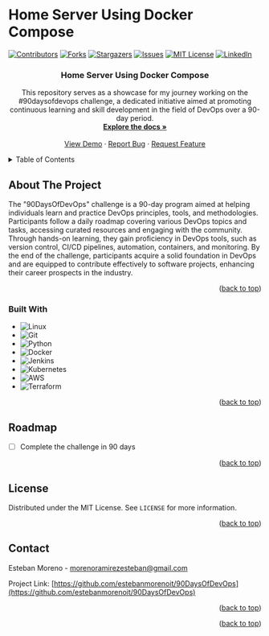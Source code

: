 # Home Server Using Docker Compose

<!-- Improved compatibility of back to top link: See: https://github.com/othneildrew/Best-README-Template/pull/73 -->
<a name="readme-top"></a>
<!--
*** Thanks for checking out the Best-README-Template. If you have a suggestion
*** that would make this better, please fork the repo and create a pull request
*** or simply open an issue with the tag "enhancement".
*** Don't forget to give the project a star!
*** Thanks again! Now go create something AMAZING! :D
-->


<!-- PROJECT SHIELDS -->
<!--
*** I'm using markdown "reference style" links for readability.
*** Reference links are enclosed in brackets [ ] instead of parentheses ( ).
*** See the bottom of this document for the declaration of the reference variables
*** for contributors-url, forks-url, etc. This is an optional, concise syntax you may use.
*** https://www.markdownguide.org/basic-syntax/#reference-style-links
-->
[![Contributors][contributors-shield]][contributors-url]
[![Forks][forks-shield]][forks-url]
[![Stargazers][stars-shield]][stars-url]
[![Issues][issues-shield]][issues-url]
[![MIT License][license-shield]][license-url]
[![LinkedIn][linkedin-shield]][linkedin-url]



<!-- PROJECT LOGO -->
<!-- <br />
<div align="center">
  <a href="https://github.com/estebanmorenoit/90DaysOfDevOps">
    <img src="images/logo.png" alt="Logo" width="80" height="80">
  </a> -->

  <h3 align="center">Home Server Using Docker Compose</h3>

  <p align="center">
    This repository serves as a showcase for my journey working on the #90daysofdevops challenge, a dedicated initiative aimed at promoting continuous learning and skill development in the field of DevOps over a 90-day period.
    <br />
    <a href="https://blog.estebanmoreno.link/series/90-days-of-devops"><strong>Explore the docs »</strong></a>
    <br />
    <br />
    <a href="https://blog.estebanmoreno.link/series/90-days-of-devops">View Demo</a>
    ·
    <a href="https://github.com/estebanmorenoit/90DaysOfDevOps/issues">Report Bug</a>
    ·
    <a href="https://github.com/estebanmorenoit/90DaysOfDevOps/issues">Request Feature</a>
  </p>
</div>



<!-- TABLE OF CONTENTS -->
<details>
  <summary>Table of Contents</summary>
  <ol>
    <li>
      <a href="#about-the-project">About The Project</a>
      <ul>
        <li><a href="#built-with">Built With</a></li>
      </ul>
    </li>
    <li><a href="#roadmap">Roadmap</a></li>
    <li><a href="#contributing">Contributing</a></li>
    <li><a href="#license">License</a></li>
    <li><a href="#contact">Contact</a></li>
    <li><a href="#acknowledgments">Acknowledgments</a></li>
  </ol>
</details>



<!-- ABOUT THE PROJECT -->
## About The Project

The "90DaysOfDevOps" challenge is a 90-day program aimed at helping individuals learn and practice DevOps principles, tools, and methodologies. Participants follow a daily roadmap covering various DevOps topics and tasks, accessing curated resources and engaging with the community. Through hands-on learning, they gain proficiency in DevOps tools, such as version control, CI/CD pipelines, automation, containers, and monitoring. By the end of the challenge, participants acquire a solid foundation in DevOps and are equipped to contribute effectively to software projects, enhancing their career prospects in the industry.

<p align="right">(<a href="#readme-top">back to top</a>)</p>



### Built With

* ![Linux][Linux]
* ![Git][Git]
* ![Python][Python]
* ![Docker][Docker]
* ![Jenkins][Jenkins]
* ![Kubernetes][Kubernetes]
* ![AWS][AWS]
* ![Terraform][Terraform]

<p align="right">(<a href="#readme-top">back to top</a>)</p>

<!-- ROADMAP -->
## Roadmap

- [ ] Complete the challenge in 90 days

<p align="right">(<a href="#readme-top">back to top</a>)</p>

<!-- LICENSE -->
## License

Distributed under the MIT License. See `LICENSE` for more information.

<p align="right">(<a href="#readme-top">back to top</a>)</p>


<!-- CONTACT -->
## Contact

Esteban Moreno - morenoramirezesteban@gmail.com

Project Link: [https://github.com/estebanmorenoit/90DaysOfDevOps](https://github.com/estebanmorenoit/90DaysOfDevOps)

<p align="right">(<a href="#readme-top">back to top</a>)</p>


<p align="right">(<a href="#readme-top">back to top</a>)</p>



<!-- MARKDOWN LINKS & IMAGES -->
<!-- https://www.markdownguide.org/basic-syntax/#reference-style-links -->
[contributors-shield]: https://img.shields.io/github/contributors/estebanmorenoit/estebanmoreno-portfolio.svg?style=for-the-badge
[contributors-url]: https://github.com/estebanmorenoit/90DaysOfDevOps/graphs/contributors
[forks-shield]: https://img.shields.io/github/forks/estebanmorenoit/estebanmoreno-portfolio.svg?style=for-the-badge
[forks-url]: https://github.com/estebanmorenoit/90DaysOfDevOps/network/members
[stars-shield]: https://img.shields.io/github/stars/estebanmorenoit/estebanmoreno-portfolio.svg?style=for-the-badge
[stars-url]: https://github.com/estebanmorenoit/90DaysOfDevOps/stargazers
[issues-shield]: https://img.shields.io/github/issues/estebanmorenoit/estebanmoreno-portfolio.svg?style=for-the-badge
[issues-url]: https://github.com/estebanmorenoit/90DaysOfDevOps/issues
[license-shield]: https://img.shields.io/github/license/estebanmorenoit/90daysofdevops.svg?style=for-the-badge
[license-url]: https://github.com/estebanmorenoit/90DaysOfDevOps/blob/master/LICENSE
[linkedin-shield]: https://img.shields.io/badge/-LinkedIn-black.svg?style=for-the-badge&logo=linkedin&colorB=555
[linkedin-url]: https://www.linkedin.com/in/estebanmorenoramirez/
[product-screenshot]: /images/screenshot.png
[Next.js]: https://img.shields.io/badge/next.js-000000?style=for-the-badge&logo=nextdotjs&logoColor=white
[Next-url]: https://nextjs.org/
[React.js]: https://img.shields.io/badge/React-20232A?style=for-the-badge&logo=react&logoColor=61DAFB
[React-url]: https://reactjs.org/
[Vue.js]: https://img.shields.io/badge/Vue.js-35495E?style=for-the-badge&logo=vuedotjs&logoColor=4FC08D
[Vue-url]: https://vuejs.org/
[Angular.io]: https://img.shields.io/badge/Angular-DD0031?style=for-the-badge&logo=angular&logoColor=white
[Angular-url]: https://angular.io/
[Svelte.dev]: https://img.shields.io/badge/Svelte-4A4A55?style=for-the-badge&logo=svelte&logoColor=FF3E00
[Svelte-url]: https://svelte.dev/
[Laravel.com]: https://img.shields.io/badge/Laravel-FF2D20?style=for-the-badge&logo=laravel&logoColor=white
[Laravel-url]: https://laravel.com
[Bootstrap.com]: https://img.shields.io/badge/Bootstrap-563D7C?style=for-the-badge&logo=bootstrap&logoColor=white
[Bootstrap-url]: https://getbootstrap.com
[JQuery.com]: https://img.shields.io/badge/jQuery-0769AD?style=for-the-badge&logo=jquery&logoColor=white
[JQuery-url]: https://jquery.com 
[Terraform]: https://img.shields.io/badge/terraform-%235835CC.svg?style=for-the-badge&logo=terraform&logoColor=white
[Terraform-url]: https://www.terraform.io/
[CSS-3]: https://img.shields.io/badge/css3-%231572B6.svg?style=for-the-badge&logo=css3&logoColor=white
[Python]: https://img.shields.io/badge/python-3670A0?style=for-the-badge&logo=python&logoColor=ffdd54
[Javascript]: https://img.shields.io/badge/javascript-%23323330.svg?style=for-the-badge&logo=javascript&logoColor=%23F7DF1E
[GithubActions]: https://img.shields.io/badge/github%20actions-%232671E5.svg?style=for-the-badge&logo=githubactions&logoColor=white
[HTML]: https://img.shields.io/badge/html5-%23E34F26.svg?style=for-the-badge&logo=html5&logoColor=white
[AWS]: https://img.shields.io/badge/AWS-%23FF9900.svg?style=for-the-badge&logo=amazon-aws&logoColor=white
[Jenkins]: https://img.shields.io/badge/jenkins-%232C5263.svg?style=for-the-badge&logo=jenkins&logoColor=white
[Git]: https://img.shields.io/badge/git-%23F05033.svg?style=for-the-badge&logo=git&logoColor=white
[Linux]: https://img.shields.io/badge/Linux-FCC624?style=for-the-badge&logo=linux&logoColor=black
[Docker]: https://img.shields.io/badge/docker-%230db7ed.svg?style=for-the-badge&logo=docker&logoColor=white
[Kubernetes]: https://img.shields.io/badge/kubernetes-%23326ce5.svg?style=for-the-badge&logo=kubernetes&logoColor=white